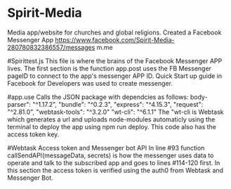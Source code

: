 # Spirit-Media
Media app/website for churches and global religions. Created a Facebook Messenger App
https://www.facebook.com/Spirit-Media-280780832386557/messages
m.me

#Spirittest.js
This file is where the brains of the Facebook Messenger APP lives.
The first section is the function app.post uses the FB Messenger pageID to connect to the app's messenger APP ID.
Quick Start up guide in Facebook for Developers was used to create messenger.

#app.use
Calls the JSON package with dependcies as follows:
    body-parser": "^1.17.2",
    "bundle": "^0.2.3",
    "express": "^4.15.3",
    "request": "^2.81.0",
    "webtask-tools": "^3.2.0"
    "wt-cli": "^6.1.1"
The "wt-cli is Webtask which generates a url and uploads node-modules automaticly using 
the terminal to deploy the app using npm run deploy. This code also has the access token key.

#Webtask Access token and Messenger bot API
In line #93 function callSendAPI(messageData, secrets) is how the messenger uses data to operate and talk to 
the subscribed app and goes to lines #114-120 first. In this section the access token is 
verified using the auth0 from Webtask and Messenger Bot.
